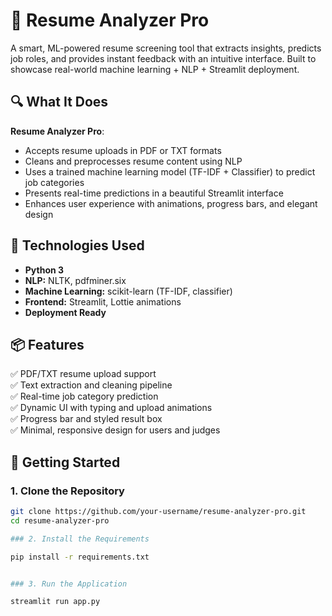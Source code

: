# 🚀 Resume Analyzer Pro

A smart, ML-powered resume screening tool that extracts insights, predicts job roles, and provides instant feedback with an intuitive interface. Built to showcase real-world machine learning + NLP + Streamlit deployment.

## 🔍 What It Does

**Resume Analyzer Pro**:
- Accepts resume uploads in PDF or TXT formats
- Cleans and preprocesses resume content using NLP
- Uses a trained machine learning model (TF-IDF + Classifier) to predict job categories
- Presents real-time predictions in a beautiful Streamlit interface
- Enhances user experience with animations, progress bars, and elegant design

## 🧠 Technologies Used

- **Python 3**
- **NLP:** NLTK, pdfminer.six
- **Machine Learning:** scikit-learn (TF-IDF, classifier)
- **Frontend:** Streamlit, Lottie animations
- **Deployment Ready**

## 📦 Features

✅ PDF/TXT resume upload support  
✅ Text extraction and cleaning pipeline  
✅ Real-time job category prediction  
✅ Dynamic UI with typing and upload animations  
✅ Progress bar and styled result box  
✅ Minimal, responsive design for users and judges

## 🚀 Getting Started

### 1. Clone the Repository

```bash
git clone https://github.com/your-username/resume-analyzer-pro.git
cd resume-analyzer-pro

### 2. Install the Requirements

pip install -r requirements.txt


### 3. Run the Application

streamlit run app.py
